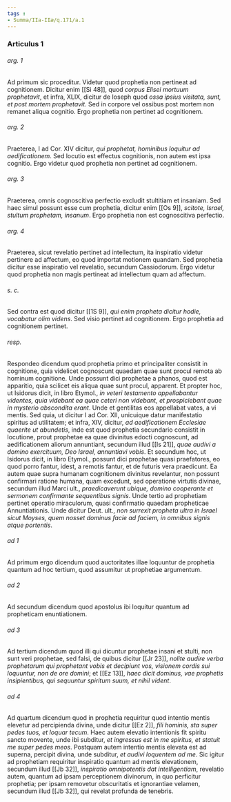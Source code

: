 ```yaml
---
tags : 
- Summa/IIa-IIæ/q.171/a.1
---
```


### Articulus 1

###### arg. 1
Ad primum sic proceditur. Videtur quod prophetia non pertineat ad cognitionem. Dicitur enim [[Si 48]], quod *corpus Elisei mortuum prophetavit*, et infra, XLIX, dicitur de Ioseph quod *ossa ipsius visitata, sunt, et post mortem prophetavit*. Sed in corpore vel ossibus post mortem non remanet aliqua cognitio. Ergo prophetia non pertinet ad cognitionem.

###### arg. 2
Praeterea, I ad Cor. XIV dicitur, *qui prophetat, hominibus loquitur ad aedificationem*. Sed locutio est effectus cognitionis, non autem est ipsa cognitio. Ergo videtur quod prophetia non pertinet ad cognitionem.

###### arg. 3
Praeterea, omnis cognoscitiva perfectio excludit stultitiam et insaniam. Sed haec simul possunt esse cum prophetia, dicitur enim [[Os 9]], *scitote, Israel, stultum prophetam, insanum*. Ergo prophetia non est cognoscitiva perfectio.

###### arg. 4
Praeterea, sicut revelatio pertinet ad intellectum, ita inspiratio videtur pertinere ad affectum, eo quod importat motionem quandam. Sed prophetia dicitur esse inspiratio vel revelatio, secundum Cassiodorum. Ergo videtur quod prophetia non magis pertineat ad intellectum quam ad affectum.

###### s. c.
Sed contra est quod dicitur [[1S 9]], *qui enim propheta dicitur hodie, vocabatur olim videns*. Sed visio pertinet ad cognitionem. Ergo prophetia ad cognitionem pertinet.

###### resp.
Respondeo dicendum quod prophetia primo et principaliter consistit in cognitione, quia videlicet cognoscunt quaedam quae sunt procul remota ab hominum cognitione. Unde possunt dici prophetae a phanos, quod est apparitio, quia scilicet eis aliqua quae sunt procul, apparent. Et propter hoc, ut Isidorus dicit, in libro Etymol., *in veteri testamento appellabantur videntes, quia videbant ea quae ceteri non videbant, et prospiciebant quae in mysterio abscondita erant*. Unde et gentilitas eos appellabat vates, a vi mentis. Sed quia, ut dicitur I ad Cor. XII, unicuique datur manifestatio spiritus ad utilitatem; et infra, XIV, dicitur, *ad aedificationem Ecclesiae quaerite ut abundetis*, inde est quod prophetia secundario consistit in locutione, prout prophetae ea quae divinitus edocti cognoscunt, ad aedificationem aliorum annuntiant, secundum illud [[Is 21]], *quae audivi a domino exercituum, Deo Israel, annuntiavi vobis*. Et secundum hoc, ut Isidorus dicit, in libro Etymol., possunt dici prophetae quasi praefatores, eo quod porro fantur, idest, a remotis fantur, et de futuris vera praedicunt. Ea autem quae supra humanam cognitionem divinitus revelantur, non possunt confirmari ratione humana, quam excedunt, sed operatione virtutis divinae, secundum illud Marci ult., *praedicaverunt ubique, domino cooperante et sermonem confirmante sequentibus signis*. Unde tertio ad prophetiam pertinet operatio miraculorum, quasi confirmatio quaedam propheticae Annuntiationis. Unde dicitur Deut. ult., *non surrexit propheta ultra in Israel sicut Moyses, quem nosset dominus facie ad faciem, in omnibus signis atque portentis*.

###### ad 1
Ad primum ergo dicendum quod auctoritates illae loquuntur de prophetia quantum ad hoc tertium, quod assumitur ut prophetiae argumentum.

###### ad 2
Ad secundum dicendum quod apostolus ibi loquitur quantum ad propheticam enuntiationem.

###### ad 3
Ad tertium dicendum quod illi qui dicuntur prophetae insani et stulti, non sunt veri prophetae, sed falsi, de quibus dicitur [[Jr 23]], *nolite audire verba prophetarum qui prophetant vobis et decipiunt vos, visionem cordis sui loquuntur, non de ore domini*; et [[Ez 13]], *haec dicit dominus, vae prophetis insipientibus, qui sequuntur spiritum suum, et nihil vident*.

###### ad 4
Ad quartum dicendum quod in prophetia requiritur quod intentio mentis elevetur ad percipienda divina, unde dicitur [[Ez 2]], *fili hominis, sta super pedes tuos, et loquar tecum*. Haec autem elevatio intentionis fit spiritu sancto movente, unde ibi subditur, *et ingressus est in me spiritus, et statuit me super pedes meos*. Postquam autem intentio mentis elevata est ad superna, percipit divina, unde subditur, *et audivi loquentem ad me*. Sic igitur ad prophetiam requiritur inspiratio quantum ad mentis elevationem, secundum illud [[Jb 32]], *inspiratio omnipotentis dat intelligentiam*, revelatio autem, quantum ad ipsam perceptionem divinorum, in quo perficitur prophetia; per ipsam removetur obscuritatis et ignorantiae velamen, secundum illud [[Jb 32]], qui revelat profunda de tenebris.

